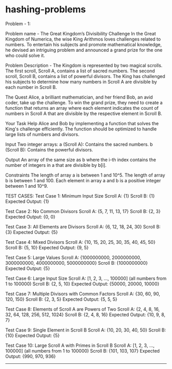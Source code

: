 # hashing-problems

Problem - 1:

Problem name - The Great Kingdom’s Divisibility Challenge
In the Great Kingdom of Numerica, the wise King Arithmos loves challenges related to numbers. To entertain his subjects and promote mathematical knowledge, he devised an intriguing problem and announced a grand prize for the one who could solve it.

Problem Description - 
The Kingdom is represented by two magical scrolls. The first scroll, Scroll A, contains a list of sacred numbers. The second scroll, Scroll B, contains a list of powerful divisors. The King has challenged his subjects to determine how many numbers in Scroll A are divisible by each number in Scroll B.

The Quest
Alice, a brilliant mathematician, and her friend Bob, an avid coder, take up the challenge. To win the grand prize, they need to create a function that returns an array where each element indicates the count of numbers in Scroll A that are divisible by the respective element in Scroll B.

Your Task
Help Alice and Bob by implementing a function that solves the King's challenge efficiently. The function should be optimized to handle large lists of numbers and divisors.

Input
Two integer arrays:
a (Scroll A): Contains the sacred numbers.
b (Scroll B): Contains the powerful divisors.

Output
An array of the same size as b where the i-th index contains the number of integers in a that are divisible by b[i].

Constraints
The length of array a is between 1 and 10^5.
The length of array b is between 1 and 100.
Each element in array a and b is a positive integer between 1 and 10^9.


TEST CASES: 
Test Case 1: Minimum Input Size
Scroll A: {1}
Scroll B: {1}
Expected Output: {1}

Test Case 2: No Common Divisors
Scroll A: {5, 7, 11, 13, 17}
Scroll B: {2, 3}
Expected Output: {0, 0}

Test Case 3: All Elements are Divisors
Scroll A: {6, 12, 18, 24, 30}
Scroll B: {3}
Expected Output: {5}

Test Case 4: Mixed Divisors
Scroll A: {10, 15, 20, 25, 30, 35, 40, 45, 50}
Scroll B: {5, 10}
Expected Output: {9, 5}

Test Case 5: Large Values
Scroll A: {1000000000, 2000000000, 3000000000, 4000000000, 5000000000}
Scroll B: {1000000000}
Expected Output: {5}

Test Case 6: Large Input Size
Scroll A: [1, 2, 3, ..., 100000] (all numbers from 1 to 100000)
Scroll B: {2, 5, 10}
Expected Output: {50000, 20000, 10000}

Test Case 7: Multiple Divisors with Common Factors
Scroll A: {30, 60, 90, 120, 150}
Scroll B: {2, 3, 5}
Expected Output: {5, 5, 5}

Test Case 8: Elements of Scroll A are Powers of Two
Scroll A: {2, 4, 8, 16, 32, 64, 128, 256, 512, 1024}
Scroll B: {2, 4, 8, 16}
Expected Output: {10, 9, 8, 7}

Test Case 9: Single Element in Scroll B
Scroll A: {10, 20, 30, 40, 50}
Scroll B: {10}
Expected Output: {5}

Test Case 10: Large Scroll A with Primes in Scroll B
Scroll A: [1, 2, 3, ..., 100000] (all numbers from 1 to 100000)
Scroll B: {101, 103, 107}
Expected Output: {990, 970, 936}

----------------------------------------------------------------------------------------------------------------------------------------------------------
